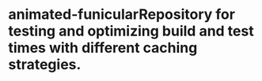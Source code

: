 # animated-funicularRepository for testing and optimizing build and test times with different caching strategies.
